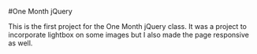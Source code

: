 #One Month jQuery

This is the first project for the One Month jQuery class.  It was a project to incorporate lightbox on some images but I also made the page responsive as well.